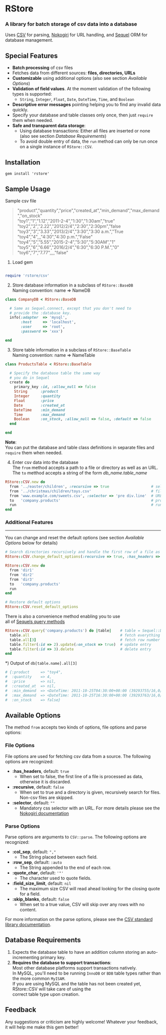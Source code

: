 # RStore 

### A library for batch storage of csv data into a database

Uses [CSV][1] for parsing, [Nokogiri][2] for URL handling, and [Sequel][3] ORM for database management.

[1]: http://ruby-doc.org/stdlib-1.9.2/libdoc/csv/rdoc/CSV.html
[2]: http://sequel.rubyforge.org/
[3]: http://nokogiri.org/

## Special Features

* **Batch processing** of csv files  
* Fetches data from different sources: **files, directories, URLs**  
* **Customizable** using additional options (also see section *Available Options*)  
* **Validation of field values**. At the moment validation of the following types is supported:  
  * `String`, `Integer`, `Float`, `Date`, `DateTime`, `Time`, and `Boolean` 
* **Descriptive error messages** pointing helping you to find any invalid data quickly.  
* Specify your database and table classes only once, then just `require` them when needed.  
* **Safe and transparent data storage**: 
  * Using database transactions: Either all files are inserted or none (also see section *Database Requirements*)  
  * To avoid double entry of data, the `run` method can only be run once on a single instance of `RStore::CSV`.


## Installation

``` batch
gem install 'rstore'
```
## Sample Usage

Sample csv file

> "product","quantity","price","created_at","min_demand","max_demand","on_stock"  
> "toy1","1","1.12","2011-2-4","1:30","1:30am","true"  
> "toy2","2","2.22","2012/2/4","2:30","2:30pm","false  
> "toy3","3","3.33","2013/2/4","3:30","3:30 a.m.","True  
> "toy4","4",,,"4:30","4:30 p.m.","False"  
> "toy4","5","5.55","2015-2-4","5:30","5:30AM","1"  
> "toy5","6","6.66","2016/2/4","6:30","6:30 P.M.","0"  
> "toy6","7","7.77",,,,"false"  


1) Load gem

``` ruby

require 'rstore/csv'

```
2) Store database information in a subclass of `RStore::BaseDB`  
Naming convention: name => NameDB

``` ruby
class CompanyDB < RStore::BaseDB

  # Same as Sequel.connect, except that you don't need to
  # provide the :database key.
  info(:adapter  => 'mysql', 
       :host     => 'localhost',
       :user     => 'root',
       :password => 'xxx')

end

```

3) Store table information in a subclass of `RStore::BaseTable`  
Naming convention: name => NameTable

``` ruby
class ProductsTable < RStore::BaseTable

  # Specify the database table the same way
  # you do in Sequel
  create do
    primary_key :id, :allow_null => false
    String      :product
    Integer     :quantity
    Float       :price
    Date        :created_at
    DateTime    :min_demand
    Time        :max_demand
    Boolean     :on_stock, :allow_null => false, :default => false
  end

end

```

**Note**:  
You can put the database and table class definitions in separate files
and `require` them when needed.


4) Enter csv data into the database  
The `from` method accepts a path to a file or directory as well as an URL.  
The `to` metthod accepts a string of the form *db_name.table_name*  

```ruby
RStore::CSV.new do
  from '../easter/children', :recursive => true                   # select a directory or
  from '../christmas/children/toys.csv'                           # file, or
  from 'www.example.com/sweets.csv', :selector => 'pre div.line'  # URL
  to   'company.products'                                         # provide database and table name
  run                                                             # run the program
end

```
### Additional Features
--- 

You can change and reset the default options (see section *Available Options* below for details)

``` ruby
# Search directories recursively and handle the first row of a file as data by default
RStore::CSV.change_default_options(:recursive => true, :has_headers => false) 

RStore::CSV.new do
  from 'dir1'              
  from 'dir2'
  from 'dir3'
  to   'company.products'
  run
end

# Restore default options
RStore::CSV.reset_default_options

```

There is also a convenience method enabling you to use  
all of [Sequels query methods](http://sequel.rubyforge.org/rdoc/files/doc/querying_rdoc.html)

``` ruby
RStore::CSV.query('company.products') do |table|    # table = Sequel::Dataset object 
  table.all                                         # fetch everything 
  table.all[3]                                      # fetch row number 4 (see output below)
  table.filter(:id => 2).update(:on_stock => true)  # update entry
  table.filter(:id => 3).delete                     # delete entry
end

```

*)
Output of `db[table.name].all[3]`

``` ruby 
# {:product     => "toy4",
#  :quantity    => 4,
#  :price       => nil,
#  :created_at  => nil,
#  :min_demand  => <DateTime: 2011-10-25T04:30:00+00:00 (39293755/16,0/1,2299161)>,
#  :max_demand  => <DateTime: 2011-10-25T16:30:00+00:00 (39293763/16,0/1,2299161)>,
#  :on_stock    => false}

```

## Available Options

The method `from` accepts two kinds of options, file options and parse options:

### File Options
File options are used for fetching csv data from a source. The following options are recognized:

* **:has_headers**, default: `true` 
    * When set to false, the first line of a file is processed as data, otherwise it is discarded.
* **:recursive**, default: `false` 
    * When set to true and a directory is given, recursively search for files. Non-csv files are skipped. 
* **:selector**, default: `""` 
    * Mandatory css selector with an URL. For more details please see the [Nokogiri documentation](http://nokogiri.org)
 
  
### Parse Options
Parse options are arguments to `CSV::parse`. The following options are recognized:

* **:col_sep**, default: `","`
    * The String placed between each field.
* **:row_sep**, default: `:auto`
    * The String appended to the end of each row.
* **:quote_char**, default: `'"'`
    * The character used to quote fields.
* **:field_size_limit**, default: `nil`
    * The maximum size CSV will read ahead looking for the closing quote for a field.
* **:skip_blanks**, default: `false`
    * When set to a true value, CSV will skip over any rows with no content.

For more information on the parse options, please see the [CSV standard library documentation](http://ruby-doc.org/stdlib-1.9.2/libdoc/csv/rdoc/CSV.html#method-c-new).


## Database Requirements
  
1. Expects the database table to have an addition column storing an auto-incrementing primary key.
2. **Requires the database to support transactions**:  
   Most other database platforms support transactions natively.  
   In MySQL, you'll need to be running `InnoDB` or `BDB` table types rather than the more common `MyISAM`.  
   If you are using MySQL and the table has not been created yet, RStore::CSV will take care of using the  
   correct table type upon creation.

## Feedback

Any suggestions or criticism are highly welcome! Whatever your feedback, it will help me make this gem better!





